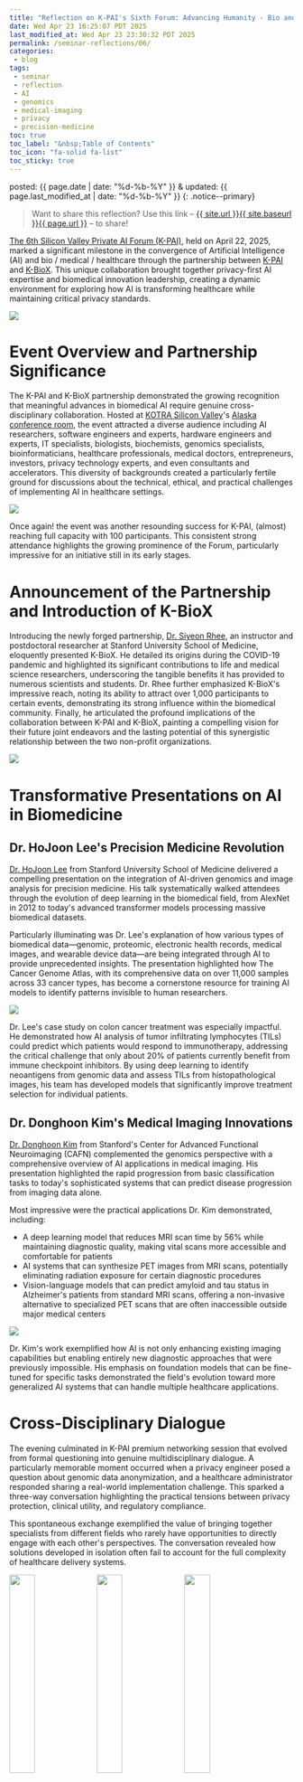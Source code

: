 ```yaml
---
title: "Reflection on K-PAI's Sixth Forum: Advancing Humanity - Bio and Medical Technology's AI Revolution"
date: Wed Apr 23 16:25:07 PDT 2025
last_modified_at: Wed Apr 23 23:30:32 PDT 2025
permalink: /seminar-reflections/06/
categories:
 - blog
tags:
 - seminar
 - reflection
 - AI
 - genomics
 - medical-imaging
 - privacy
 - precision-medicine
toc: true
toc_label: "&nbsp;Table of Contents"
toc_icon: "fa-solid fa-list"
toc_sticky: true
---
```


posted: {{ page.date | date: "%d-%b-%Y" }}
&
updated: {{ page.last_modified_at | date: "%d-%b-%Y" }}
{: .notice--primary}

<blockquote>
Want to share this reflection?
Use this link – <a href="{{ page.url }}">{{ site.url }}{{ site.baseurl }}{{ page.url }}</a> – to share!
</blockquote>


[The 6th Silicon Valley Private AI Forum (K-PAI)](/event-announcements/06), held on April 22, 2025,
marked a significant milestone in the convergence of <font class="emph">Artificial Intelligence (AI) and bio / medical / healthcare</font>
through the partnership between [K-PAI](/) and [K-BioX](https://kbiox.net/).
This unique collaboration brought together privacy-first AI expertise and biomedical innovation leadership,
creating a dynamic environment for exploring how AI is transforming healthcare while maintaining critical privacy standards.

<div class="img-container">
<img style="max-width: 100%;" src="/resource/seminars/06 - 22-Apr-2025/photos/Screenshot 2025-04-23 at 11.07.02 PM.png">
</div>

# Event Overview and Partnership Significance

The K-PAI and K-BioX partnership demonstrated the growing recognition that meaningful advances in biomedical AI require genuine cross-disciplinary collaboration.
Hosted at [KOTRA Silicon Valley](https://www.connectkotrasv.org/)'s [Alaska conference room](https://maps.app.goo.gl/8E411UigJUCvKJJf7),
the event attracted a diverse audience including <font class="emph">
AI researchers,
software engineers and experts,
hardware engineers and experts,
IT specialists,
biologists,
biochemists,
genomics specialists,
bioinformaticians,
healthcare professionals,
medical doctors,
entrepreneurs,
investors,
privacy technology experts,
and
even consultants and accelerators</font>.
This diversity of backgrounds created a particularly fertile ground for discussions
about the technical, ethical, and practical challenges of implementing AI in healthcare settings.

<div class="img-container">
<img src="/resource/seminars/06 - 22-Apr-2025/photos/KakaoTalk_Photo_2025-04-23-22-01-43 002.jpeg">
</div>

Once again!
the event was another resounding success for K-PAI, (almost) reaching full capacity with 100 participants.
This consistent strong attendance highlights the growing prominence of the Forum,
particularly impressive for an initiative still in its early stages.
<!--The diverse audience spanning healthcare professionals, AI researchers, genomics specialists,
and privacy experts created an ideal environment for meaningful cross-disciplinary exchange.-->

# Announcement of the Partnership and Introduction of K-BioX

Introducing the newly forged partnership,
[Dr. Siyeon Rhee](https://www.linkedin.com/in/siyeon-rhee-39449642/),
an instructor and postdoctoral researcher at Stanford University School of Medicine, eloquently presented K-BioX. He detailed its origins during the COVID-19 pandemic and highlighted its significant contributions to life and medical science researchers, underscoring the tangible benefits it has provided to numerous scientists and students. Dr. Rhee further emphasized K-BioX's impressive reach, noting its ability to attract over 1,000 participants to certain events, demonstrating its strong influence within the biomedical community. Finally, he articulated the profound implications of the collaboration between K-PAI and K-BioX, painting a compelling vision for their future joint endeavors and the lasting potential of this synergistic relationship between the two non-profit organizations.

<div class="img-container">
<img src="/resource/seminars/06 - 22-Apr-2025/photos/KakaoTalk_Photo_2025-04-23-22-01-27 002.jpeg">
</div>

# Transformative Presentations on AI in Biomedicine

## Dr. HoJoon Lee's Precision Medicine Revolution

<!--blockquote>
&ldquo;DATA IS KING&rdquo; has been a recurring theme
&mdash; from cancer vaccines to early detection &mdash;
re-affirming that deep learning + big biological data = precision decisions
</blockquote-->

[Dr. HoJoon Lee](https://www.linkedin.com/in/hojoonlee/) from Stanford University School of Medicine
delivered a compelling presentation on the integration of AI-driven genomics and image analysis for precision medicine. His talk systematically walked attendees through the evolution of deep learning in the biomedical field, from AlexNet in 2012 to today's advanced transformer models processing massive biomedical datasets.

Particularly illuminating was Dr. Lee's explanation of how various types of biomedical data—genomic, proteomic, electronic health records, medical images, and wearable device data—are being integrated through AI to provide unprecedented insights. The presentation highlighted how The Cancer Genome Atlas, with its comprehensive data on over 11,000 samples across 33 cancer types, has become a cornerstone resource for training AI models to identify patterns invisible to human researchers.

<div class="img-container">
<img src="/resource/seminars/06 - 22-Apr-2025/photos/KakaoTalk_Photo_2025-04-23-22-01-27 003.jpeg">
</div>

Dr. Lee's case study on colon cancer treatment was especially impactful. He demonstrated how AI analysis of tumor infiltrating lymphocytes (TILs) could predict which patients would respond to immunotherapy, addressing the critical challenge that only about 20% of patients currently benefit from immune checkpoint inhibitors. By using deep learning to identify neoantigens from genomic data and assess TILs from histopathological images, his team has developed models that significantly improve treatment selection for individual patients.

## Dr. Donghoon Kim's Medical Imaging Innovations

<!--blockquote>
His work opens a path to &ldquo;non-invasive, scalable early diagnosis&rdquo; — especially crucial for neurological disorders like AD, where early intervention is vital.
</blockquote-->

[Dr. Donghoon Kim](https://www.linkedin.com/in/donghoon-kim-983149151/)
from Stanford's Center for Advanced Functional Neuroimaging (CAFN)
complemented the genomics perspective with a comprehensive overview of AI applications in medical imaging. His presentation highlighted the rapid progression from basic classification tasks to today's sophisticated systems that can predict disease progression from imaging data alone.

Most impressive were the practical applications Dr. Kim demonstrated, including:

- A deep learning model that reduces MRI scan time by 56% while maintaining diagnostic quality, making vital scans more accessible and comfortable for patients
- AI systems that can synthesize PET images from MRI scans, potentially eliminating radiation exposure for certain diagnostic procedures
- Vision-language models that can predict amyloid and tau status in Alzheimer's patients from standard MRI scans, offering a non-invasive alternative to specialized PET scans that are often inaccessible outside major medical centers

<div class="img-container">
<img src="/resource/seminars/06 - 22-Apr-2025/photos/KakaoTalk_Photo_2025-04-23-22-02-34 022.jpeg">
</div>

Dr. Kim's work exemplified how AI is not only enhancing existing imaging capabilities but enabling entirely new diagnostic approaches that were previously impossible. His emphasis on foundation models that can be fine-tuned for specific tasks demonstrated the field's evolution toward more generalized AI systems that can handle multiple healthcare applications.

# Cross-Disciplinary Dialogue

The evening culminated in K-PAI premium networking session that evolved from formal questioning into genuine multidisciplinary dialogue.
A particularly memorable moment occurred when a privacy engineer posed a question about genomic data anonymization,
and a healthcare administrator responded sharing a real-world implementation challenge.
This sparked a three-way conversation highlighting the practical tensions between privacy protection, clinical utility, and regulatory compliance.

This spontaneous exchange exemplified the value of bringing together specialists from different fields who rarely have opportunities to directly engage with each other's perspectives. The conversation revealed how solutions developed in isolation often fail to account for the full complexity of healthcare delivery systems.

<div class="img-container-justified">
<img width="30%" src="/resource/seminars/06 - 22-Apr-2025/photos/KakaoTalk_Photo_2025-04-23-22-03-41 022.jpeg">
<img width="30%" src="/resource/seminars/06 - 22-Apr-2025/photos/KakaoTalk_Photo_2025-04-23-22-03-15 007.jpeg">
<img width="30%" src="/resource/seminars/06 - 22-Apr-2025/photos/KakaoTalk_Photo_2025-04-23-22-03-24 012.jpeg">
</div>

<div class="img-container-justified">
<img width="30%" src="/resource/seminars/06 - 22-Apr-2025/photos/KakaoTalk_Photo_2025-04-23-22-03-13 006.jpeg">
<img width="30%" src="/resource/seminars/06 - 22-Apr-2025/photos/KakaoTalk_Photo_2025-04-23-22-03-17 008.jpeg">
<img width="30%" src="/resource/seminars/06 - 22-Apr-2025/photos/KakaoTalk_Photo_2025-04-23-22-03-49 027.jpeg">
</div>

# Key Takeaways

Four major themes emerged from the event:

- <strong>Multidisciplinary Imperative</strong>
&ndash; The event underscored that meaningful progress in this space requires genuine collaboration across disciplines, with AI researchers, medical professionals, privacy experts, and regulatory specialists all bringing crucial perspectives to the table.

- <strong>Patient-Centered Innovation</strong>
&ndash; Discussions consistently returned to the importance of keeping patient benefits at the center of technological development, emphasizing that privacy-preserving AI must ultimately be judged by its ability to improve healthcare outcomes while respecting individual rights.

- <strong>Privacy as Enabler, Not Obstacle</strong>
&ndash; A recurring theme was the reframing of privacy enhancement from a limitation to an enabler that unlocks access to sensitive datasets previously unavailable for research and analysis. This perspective shift is critical for advancing both innovation and adoption.


<!--
# Personal Reflections

What I found most valuable from the event was witnessing the practical demonstrations of privacy-preserving methods for medical data analysis. Dr. Lee's approach to analyzing genomic data and medical images while maintaining privacy safeguards addressed precisely the challenge my team has been grappling with in our current projects. The concrete examples of privacy-first implementations already showing results in clinical settings provided several ideas I'm eager to explore with colleagues.

The event raised important questions about balancing computational requirements with real-time needs in urgent care settings, standardizing privacy protections across international boundaries, and designing accountability frameworks that appropriately distribute responsibility between human practitioners and AI systems. As regulatory frameworks continue to evolve over the next few years, these questions will become increasingly pressing.

For my own work, the federated learning techniques discussed by Dr. Kim offer a promising framework for training models across multiple hospital systems without requiring sensitive patient data to leave local environments. Similarly, the differential privacy approaches mentioned during the spotlight sessions could enhance our public health monitoring system that needs to identify population-level trends while guaranteeing individual anonymity.
-->

# Conclusion

The 6th K-PAI Forum exemplified why community-driven events are so valuable to Silicon Valley's innovation ecosystem. By bringing together specialists from privacy-first AI and biomedical fields, the partnership between K-PAI and K-BioX created a unique environment where theoretical concepts could be grounded in practical healthcare challenges, and technical solutions evaluated against real-world human needs.

What distinguished this forum from typical tech events was the genuine multidisciplinary dialogue that emerged throughout the evening. Rather than staying in silos of expertise, participants eagerly crossed boundaries to explore how their knowledge could complement others' skills in addressing the complex challenges of implementing AI in healthcare while preserving privacy.

The forum demonstrated that the most promising innovations in healthcare AI will come from collaboration guided by shared values of privacy, security, and improved patient outcomes.
As [K-PAI](/) continues its series with upcoming events on
"The Autonomous Alliance - AI Agents in a Connected World" (21-May-2025)
and
"Silicon Companions - Robots and Smart Devices in Daily Life" (18-Jun-2025)
this model of cross-domain knowledge exchange will remain essential for developing technologies that are both powerful and responsible.

<div class="img-container">
<img style="max-width: 100%;" src="/resource/seminars/06 - 22-Apr-2025/photos/Screenshot 2025-04-23 at 11.08.27 PM.png">
</div>

